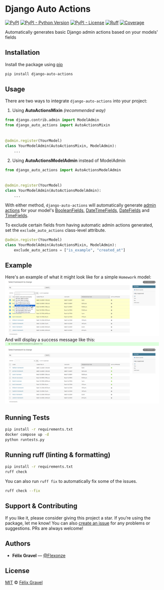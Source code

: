 # Django Auto Actions

[![PyPI](https://img.shields.io/pypi/v/django-auto-actions?style=flat-square)](https://pypi.python.org/pypi/django-auto-actions/)
[![PyPI - Python Version](https://img.shields.io/pypi/pyversions/django-auto-actions?style=flat-square)](https://pypi.python.org/pypi/django-auto-actions/)
[![PyPI - License](https://img.shields.io/pypi/l/django-auto-actions?style=flat-square)](https://pypi.python.org/pypi/django-auto-actions/)
[![Ruff](https://img.shields.io/endpoint?url=https://raw.githubusercontent.com/astral-sh/ruff/main/assets/badge/v2.json)](https://github.com/astral-sh/ruff)
[![Coverage](https://img.shields.io/badge/coverage-100%25-brightgreen)](https://img.shields.io/badge/coverage-100%25-brightgreen)

Automatically generates basic Django admin actions based on your models' fields

## Installation

Install the package using [pip](https://pip.pypa.io/en/stable/)

```bash
pip install django-auto-actions
```

## Usage

There are two ways to integrate `django-auto-actions` into your project:

1. Using **AutoActionsMixin** *(recommended way)*

```python
from django.contrib.admin import ModelAdmin
from django_auto_actions import AutoActionsMixin


@admin.register(YourModel)
class YourModelAdmin(AutoActionsMixin, ModelAdmin):
    ...
```

2. Using **AutoActionsModelAdmin** instead of ModelAdmin

```python
from django_auto_actions import AutoActionsModelAdmin


@admin.register(YourModel)
class YourModelAdmin(AutoActionsModelAdmin):
    ...
```

With either method, `django-auto-actions` will automatically generate [admin actions](https://docs.djangoproject.com/en/dev/ref/contrib/admin/actions/#admin-actions) for your model's [BooleanFields](https://docs.djangoproject.com/fr/4.2/ref/models/fields/#booleanfield), [DateTimeFields](https://docs.djangoproject.com/fr/4.2/ref/models/fields/#datetimefield), [DateFields](https://docs.djangoproject.com/fr/4.2/ref/models/fields/#datefield) and [TimeFields](https://docs.djangoproject.com/fr/4.2/ref/models/fields/#timefield).

To exclude certain fields from having automatic admin actions generated, set the `exclude_auto_actions` class-level attribute.

```python
@admin.register(YourModel)
class YourModelAdmin(AutoActionsMixin, ModelAdmin):
    exclude_auto_actions = ["is_example", "created_at"]
```

## Example

Here's an example of what it might look like for a simple `Homework` model:  
![Example auto actions](https://github.com/Flexonze/django-auto-actions/raw/main/images/example_actions.png)  
And will display a success message like this:  
![Example success message](https://github.com/Flexonze/django-auto-actions/raw/main/images/example_success_message.png)

## Running Tests

```bash
pip install -r requirements.txt
docker compose up -d
python runtests.py
```

## Running ruff (linting & formatting)

```bash
pip install -r requirements.txt
ruff check
```

You can also run `ruff fix` to automatically fix some of the issues.

```bash
ruff check --fix
```

## Support & Contributing

If you like it, please consider giving this project a star. If you’re using the package, let me know! You can also [create an issue](https://github.com/Flexonze/django-auto-actions/issues/new) for any problems or suggestions. PRs are always welcome!

## Authors

- **Félix Gravel** — [@Flexonze](https://www.github.com/flexonze)

## License

[MIT](LICENSE.txt) © [Félix Gravel](https://github.com/Flexonze)
